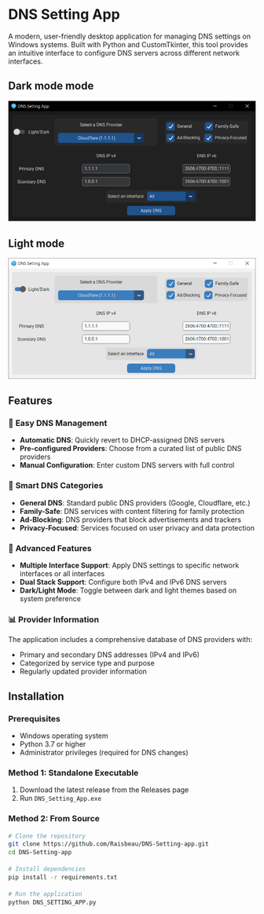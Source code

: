 # DNS Setting App

A modern, user-friendly desktop application for managing DNS settings on Windows systems. Built with Python and CustomTkinter, this tool provides an intuitive interface to configure DNS servers across different network interfaces.

## Dark mode mode
![Dark mode](dark.png)

## Light mode
![Light mode](light.png)
## Features

### 🚀 **Easy DNS Management**
- **Automatic DNS**: Quickly revert to DHCP-assigned DNS servers
- **Pre-configured Providers**: Choose from a curated list of public DNS providers
- **Manual Configuration**: Enter custom DNS servers with full control

### 🎯 **Smart DNS Categories**
- **General DNS**: Standard public DNS providers (Google, Cloudflare, etc.)
- **Family-Safe**: DNS services with content filtering for family protection
- **Ad-Blocking**: DNS providers that block advertisements and trackers
- **Privacy-Focused**: Services focused on user privacy and data protection

### 🔧 **Advanced Features**
- **Multiple Interface Support**: Apply DNS settings to specific network interfaces or all interfaces
- **Dual Stack Support**: Configure both IPv4 and IPv6 DNS servers
- **Dark/Light Mode**: Toggle between dark and light themes based on system preference

### 📊 **Provider Information**
The application includes a comprehensive database of DNS providers with:
- Primary and secondary DNS addresses (IPv4 and IPv6)
- Categorized by service type and purpose
- Regularly updated provider information

## Installation

### Prerequisites
- Windows operating system
- Python 3.7 or higher
- Administrator privileges (required for DNS changes)

### Method 1: Standalone Executable
1. Download the latest release from the Releases page
2. Run `DNS_Setting_App.exe`

### Method 2: From Source
```bash
# Clone the repository
git clone https://github.com/Raisbeau/DNS-Setting-app.git
cd DNS-Setting-app

# Install dependencies
pip install -r requirements.txt

# Run the application
python DNS_SETTING_APP.py